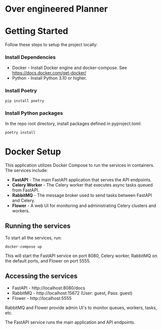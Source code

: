 # Over engineered Planner

# Getting Started

Follow these steps to setup the project locally:

### Install Dependencies

- Docker - Install Docker engine and docker-compose. See https://docs.docker.com/get-docker/
- Python - Install Python 3.10 or higher. 

### Install Poetry

```shell
pip install poetry
```


### Install Python packages 

In the repo root directory, install packages defined in pyproject.toml:

```shell
poetry install
```


# Docker Setup

This application utilizes Docker Compose to run the services in containers. The services include:

- **FastAPI** - The main FastAPI application that serves the API endpoints. 
- **Celery Worker** - The Celery worker that executes async tasks queued from FastAPI.
- **RabbitMQ** - The message broker used to send tasks between FastAPI and Celery.
- **Flower** - A web UI for monitoring and administrating Celery clusters and workers.

## Running the services

To start all the services, run:

```shell
docker-compose up
```

This will start the FastAPI service on port 8080, Celery worker, RabbitMQ on the default ports, and Flower on port 5555.

## Accessing the services

- FastAPI - http://localhost:8080/docs
- RabbitMQ - http://localhost:15672  (User: guest, Pass: guest)
- Flower - http://localhost:5555

RabbitMQ and Flower provide admin UI's to monitor queues, workers, tasks, etc.

The FastAPI service runs the main application and API endpoints.